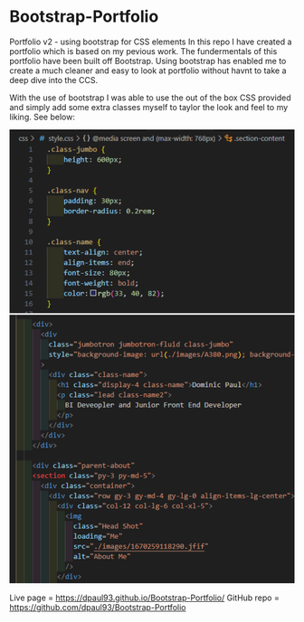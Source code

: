 # Bootstrap-Portfolio
Portfolio v2 - using bootstrap for CSS elements
In this repo I have created a portfolio which is based on my pevious work. The fundermentals of this portfolio have been built off Bootstrap. Using bootstrap has enabled me to create a much cleaner and easy to look at portfolio without havnt to take a deep dive into the CCS. 

With the use of bootstrap I was able to use the out of the box CSS provided and simply add some extra classes myself to taylor the look and feel to my liking. See below:

![CSS Screenshot](image-1.png)
![HTML Screen shot](image-2.png)

Live page = https://dpaul93.github.io/Bootstrap-Portfolio/
GitHub repo = https://github.com/dpaul93/Bootstrap-Portfolio